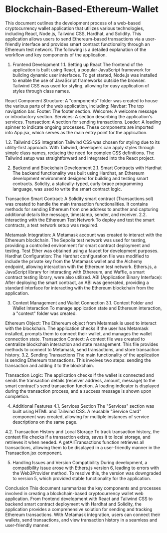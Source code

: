 # Blockchain-Based-Ethereum-Wallet

This document outlines the development process of a web-based cryptocurrency wallet application that utilizes various technologies, including React, Node.js, Tailwind CSS, Hardhat, and Solidity. This application allows users to send Ethereum-based transactions via a user-friendly interface and provides smart contract functionality through an Ethereum test network. The following is a detailed explanation of the workflow and key components of the application.

1. Frontend Development
1.1. Setting up React
The frontend of the application is built using React, a popular JavaScript framework for building dynamic user interfaces. To get started, Node.js was installed to enable the use of JavaScript frameworks outside the browser. Tailwind CSS was used for styling, allowing for easy application of styles through class names.

React Component Structure: A "components" folder was created to house the various parts of the web application, including:
Navbar: The top navigation bar.
Footer: The footer section.
Welcome: A welcome message or introductory section.
Services: A section describing the application's services.
Transaction: A section for sending transactions.
Loader: A loading spinner to indicate ongoing processes.
These components are imported into App.jsx, which serves as the main entry point for the application.

1.2. Tailwind CSS Integration
Tailwind CSS was chosen for styling due to its utility-first approach. With Tailwind, developers can apply styles through simple class names, reducing the need for complex CSS definitions. The Tailwind setup was straightforward and integrated into the React project.

2. Backend and Blockchain Development
2.1. Smart Contracts with Hardhat
The backend functionality was built using Hardhat, an Ethereum development environment designed for building and testing smart contracts. Solidity, a statically-typed, curly-brace programming language, was used to write the smart contract logic.

Transaction Smart Contract: A Solidity smart contract (Transactions.sol) was created to handle the main transaction functionalities. It contains methods for sending Ethereum from one address to another and capturing additional details like message, timestamp, sender, and receiver.
2.2. Interacting with the Ethereum Test Network
To deploy and test the smart contracts, a test network setup was required.

Metamask Integration: A Metamask account was created to interact with the Ethereum blockchain. The Sepolia test network was used for testing, providing a controlled environment for smart contract deployment and testing. Test Ether was obtained using a faucet for development purposes.
Hardhat Configuration: The Hardhat configuration file was modified to include the private key from the Metamask wallet and the Alchemy endpoint, allowing interaction with the Ethereum test network. Ethers.js, a JavaScript library for interacting with Ethereum, and Waffle, a smart contract testing library, were also utilized.
ABI (Application Binary Interface): After deploying the smart contract, an ABI was generated, providing a standard interface for interacting with the Ethereum blockchain from the application.

3. Context Management and Wallet Connection
3.1. Context Folder and Wallet Interaction
To manage application state and Ethereum interaction, a "context" folder was created.

Ethereum Object: The Ethereum object from Metamask is used to interact with the blockchain. The application checks if the user has Metamask installed, prompts them to connect their wallet, and manages the wallet connection state.
Transaction Context: A context file was created to centralize blockchain interaction and state management. This file provides methods to connect to Metamask, send transactions, and store transaction history.
3.2. Sending Transactions
The main functionality of the application is sending Ethereum transactions. This involves two steps: sending the transaction and adding it to the blockchain.

Transaction Logic: The application checks if the wallet is connected and sends the transaction details (receiver address, amount, message) to the smart contract's send transaction function. A loading indicator is displayed during the transaction process, and a success message is shown upon completion.

4. Additional Features
4.1. Services Section
The "Services" section was built using HTML and Tailwind CSS. A reusable "Service Card" component was created, allowing for multiple instances of service descriptions on the same page.

4.2. Transaction History and Local Storage
To track transaction history, the context file checks if a transaction exists, saves it to local storage, and retrieves it when needed. A getAllTransactions function retrieves all transactions, allowing them to be displayed in a user-friendly manner in the Transaction.jsx component.

5. Handling Issues and Version Compatibility
During development, a compatibility issue arose with Ethers.js version 6, leading to errors with the Web3Provider method. To resolve this, the version was downgraded to version 5, which provided stable functionality for the application.

Conclusion
This document summarizes the key components and processes involved in creating a blockchain-based cryptocurrency wallet web application. From frontend development with React and Tailwind CSS to backend smart contract deployment with Hardhat and Solidity, the application provides a comprehensive solution for sending and tracking Ethereum transactions. With Metamask integration, users can connect their wallets, send transactions, and view transaction history in a seamless and user-friendly manner.
